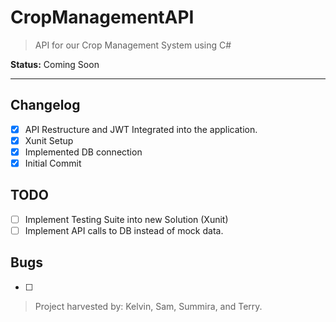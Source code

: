 # CropManagementAPI
> API for our Crop Management System using C#

**Status:** Coming Soon

<hr>

## Changelog

- [x] API Restructure and JWT Integrated into the application.
- [x] Xunit Setup
- [x] Implemented DB connection
- [x] Initial Commit

## TODO

- [ ] Implement Testing Suite into new Solution (Xunit)
- [ ] Implement API calls to DB instead of mock data.

## Bugs

- [ ] 

> Project harvested by: Kelvin, Sam, Summira, and Terry.
